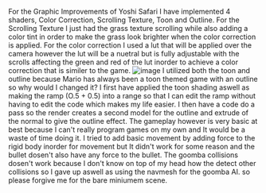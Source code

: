 For the Graphic Improvements of Yoshi Safari I have implemented 4 shaders, Color Correction, Scrolling Texture, Toon and Outline. 
For the Scrolling Texture I just had the grass texture scrolling while also adding a color tint in order to make the grass look brighter when the color correction is applied.
For the color correction I used a lut that will be applied over the camera however the lut will be a nuetral but is fully adjustable with the scrolls affecting the green and red of the lut inorder to achieve a color correction that is similer to the game.
![image](https://github.com/user-attachments/assets/5c38d257-beaf-4e95-b529-1e6107fb4ffd)
I utilized both the toon and outline because Mario has always been a toon themed game with an outline so why would I changed it? I first have applied the toon shading aswell as making the ramp (O.5 + 0.5) into a range 
so that I can edit the ramp without having to edit the code which makes my life easier. I then have a code do a pass so the render creates a second model for the outline and extrude of the normal to give the outline effect.
The gameplay however is very basic at best because I can't really program games on my own and It would be a waste of time doing it. I tried to add basic movement by adding force to the rigid body inorder for movement but It didn't work for some reason and the bullet dosen't also have any force to the bullet.
The goomba collisions dosen't work because I don't know on top of my head how the detect other collisions so I gave up aswell as using the navmesh for the goomba AI. so please forgive me for the bare miniumem scene.

